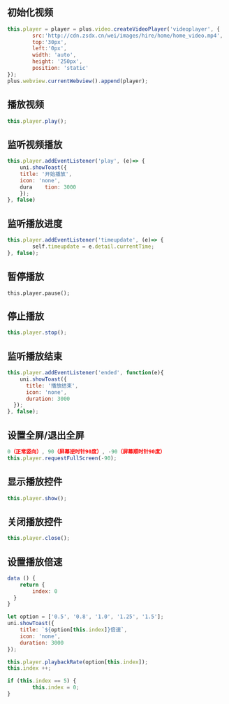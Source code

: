 ## 初始化视频

```js
this.player = player = plus.video.createVideoPlayer('videoplayer', {
		src:'http://cdn.zsdx.cn/wei/images/hire/home/home_video.mp4',
		top:'30px',
		left:'0px',
		width: 'auto',
		height: '250px',
		position: 'static'
});
plus.webview.currentWebview().append(player);
```

## 播放视频

```js
this.player.play();
```

## 监听视频播放

```js
this.player.addEventListener('play', (e)=> {
	uni.showToast({
    title: '开始播放',
    icon: 'none',
    dura	tion: 3000
	});
}, false)
```

## 监听播放进度

```js
this.player.addEventListener('timeupdate', (e)=> {
		self.timeupdate = e.detail.currentTime;
}, false);
```

## 暂停播放

```
this.player.pause();
```

## 停止播放

```js
this.player.stop();
```

## 监听播放结束

```js
this.player.addEventListener('ended', function(e){
	uni.showToast({
      title: '播放结束',
      icon: 'none',
      duration: 3000
  });
}, false);
```

## 设置全屏/退出全屏

```js
0（正常竖向）, 90（屏幕逆时针90度）, -90（屏幕顺时针90度）
this.player.requestFullScreen(-90);
```

## 显示播放控件

```js
this.player.show();
```

## 关闭播放控件

```js
this.player.close();
```

## 设置播放倍速

```js
data () {
	return {
  		index: 0
  }
}

let option = ['0.5', '0.8', '1.0', '1.25', '1.5'];
uni.showToast({
    title: `${option[this.index]}倍速`,
    icon: 'none',
    duration: 3000
});

this.player.playbackRate(option[this.index]);
this.index ++;

if (this.index == 5) {
		this.index = 0;
}
```